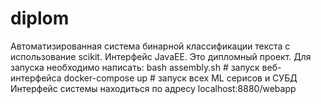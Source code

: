 # diplom
Автоматизированная система бинарной классификации текста с использование scikit. Интерфейс JavaEE. Это дипломный проект. Для запуска необходимо написать: 
bash assembly.sh # запуск веб-интерфейса
docker-compose up # запуск всех ML серисов и СУБД
Интерфейс системы находиться по адресу localhost:8880/webapp
